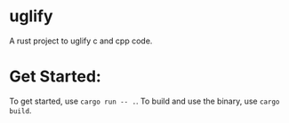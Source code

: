 # uglify
A rust project to uglify c and cpp code.

# Get Started:
To get started, use `cargo run -- .`.
To build and use the binary, use `cargo build`.
